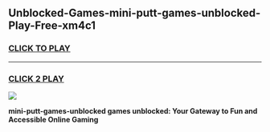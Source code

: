 
## Unblocked-Games-mini-putt-games-unblocked-Play-Free-xm4c1
<h3>
<a href="https://premium76.site?title=mini-putt-games-unblocked&ref=18A1">CLICK TO PLAY</a></h3>
<hr>

<h3>
<a href="https://premium76.site?title=mini-putt-games-unblocked&ref=18A1">CLICK 2 PLAY</a>
  
</h3>

<a href="https://premium76.site?title=mini-putt-games-unblocked&ref=18A1"><img src="https://clearcache.store/games.png"></a>


**mini-putt-games-unblocked games unblocked: Your Gateway to Fun and Accessible Online Gaming**
